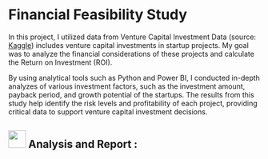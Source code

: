 # Financial Feasibility Study
In this project, I utilized data from Venture Capital Investment Data (source: [Kaggle](https://www.kaggle.com/datasets/arindam235/startup-investments-crunchbase/data))
includes venture capital investments in startup projects. My goal was to analyze the financial
considerations of these projects and calculate the Return on Investment (ROI). 

By using analytical tools such as Python and Power BI, I conducted in-depth analyzes of various
investment factors, such as the investment amount, payback period, and growth potential of the
startups. The results from this study help identify the risk levels and profitability of each
project, providing critical data to support venture capital investment decisions.

## <img src = "https://i.pinimg.com/originals/65/c4/f4/65c4f452571be1261e9c623f7da488ac.gif" width = 35px> Analysis and Report :






